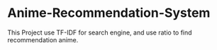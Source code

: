 # Anime-Recommendation-System
This Project use TF-IDF for search engine, and use ratio to find recommendation anime.
